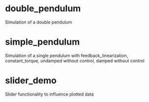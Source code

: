 # double_pendulum
Simulation of a double pendulum
# simple_pendulum
Simulation of a single pendulum with feedback_linearization, constant_torque, undamped without control, damped without control
# slider_demo
Slider functionality to influence plotted data
